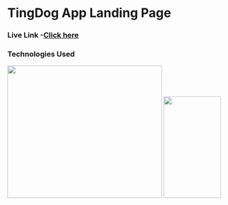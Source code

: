 <h1>TingDog App Landing Page</h1>
<h3>Live Link -<a href="https://taupe-pegasus-35735f.netlify.app/">Click here</a></h3>
<h3>Technologies Used</h3>
 <img src="https://upload.wikimedia.org/wikipedia/commons/thumb/1/10/CSS3_and_HTML5_logos_and_wordmarks.svg/1187px-CSS3_and_HTML5_logos_and_wordmarks.svg.png?20150111171555" height="300px" width="350px">
 <img src="https://brandslogos.com/wp-content/uploads/images/bootstrap-logo.png" height="230px" width="130px">
